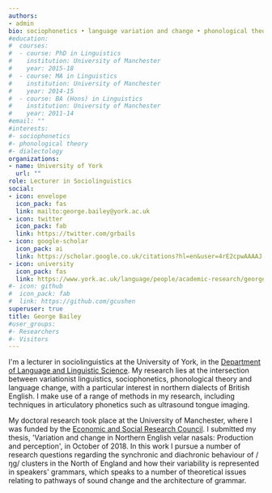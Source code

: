 ```yaml
---
authors:
- admin
bio: sociophonetics • language variation and change • phonological theory • dialectology
#education:
#  courses:
#  - course: PhD in Linguistics
#    institution: University of Manchester
#    year: 2015-18
#  - course: MA in Linguistics
#    institution: University of Manchester
#    year: 2014-15
#  - course: BA (Hons) in Linguistics
#    institution: University of Manchester
#    year: 2011-14
#email: ""
#interests:
#- sociophonetics
#- phonological theory
#- dialectology
organizations:
- name: University of York
  url: ""
role: Lecturer in Sociolinguistics
social:
- icon: envelope
  icon_pack: fas
  link: mailto:george.bailey@york.ac.uk
- icon: twitter
  icon_pack: fab
  link: https://twitter.com/grbails
- icon: google-scholar
  icon_pack: ai
  link: https://scholar.google.co.uk/citations?hl=en&user=4rE2cpwAAAAJ
- icon: university
  icon_pack: fas
  link: https://www.york.ac.uk/language/people/academic-research/george-bailey/
#- icon: github
#  icon_pack: fab
#  link: https://github.com/gcushen
superuser: true
title: George Bailey
#user_groups:
#- Researchers
#- Visitors
---
```


I'm a lecturer in sociolinguistics at the University of York, in the [Department of Language and Linguistic Science](https://www.york.ac.uk/language/). My research lies at the intersection between variationist linguistics, sociophonetics, phonological theory and language change, with a particular interest in northern dialects of British English. I make use of a range of methods in my research, including techniques in articulatory phonetics such as ultrasound tongue imaging.

My doctoral research took place at the University of Manchester, where I was funded by the [Economic and Social Research Council](http://www.esrc.ac.uk/). I submitted my thesis, 'Variation and change in Northern English velar nasals: Production and perception', in October of 2018. In this work I pursue a number of research questions regarding the synchronic and diachronic behaviour of /ŋg/ clusters in the North of England and how their variability is represented in speakers' grammars, which speaks to a number of theoretical issues relating to pathways of sound change and the architecture of grammar.
